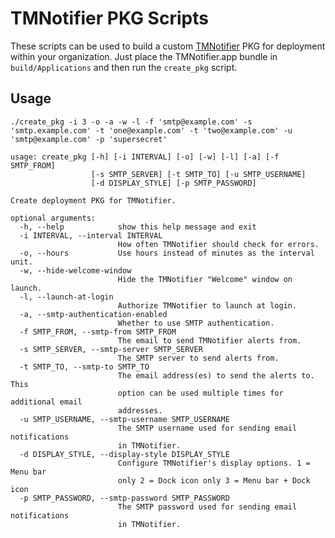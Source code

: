 # TMNotifier PKG Scripts

These scripts can be used to build a custom [TMNotifier][1] PKG for deployment within your organization. Just place the TMNotifier.app bundle in `build/Applications` and then run the `create_pkg` script.

## Usage

`./create_pkg -i 3 -o -a -w -l -f 'smtp@example.com' -s 'smtp.example.com' -t 'one@example.com' -t 'two@example.com' -u 'smtp@example.com' -p 'supersecret'`

    usage: create_pkg [-h] [-i INTERVAL] [-o] [-w] [-l] [-a] [-f SMTP_FROM]
                      [-s SMTP_SERVER] [-t SMTP_TO] [-u SMTP_USERNAME]
                      [-d DISPLAY_STYLE] [-p SMTP_PASSWORD]

    Create deployment PKG for TMNotifier.

    optional arguments:
      -h, --help            show this help message and exit
      -i INTERVAL, --interval INTERVAL
                            How often TMNotifier should check for errors.
      -o, --hours           Use hours instead of minutes as the interval unit.
      -w, --hide-welcome-window
                            Hide the TMNotifier "Welcome" window on launch.
      -l, --launch-at-login
                            Authorize TMNotifier to launch at login.
      -a, --smtp-authentication-enabled
                            Whether to use SMTP authentication.
      -f SMTP_FROM, --smtp-from SMTP_FROM
                            The email to send TMNotifier alerts from.
      -s SMTP_SERVER, --smtp-server SMTP_SERVER
                            The SMTP server to send alerts from.
      -t SMTP_TO, --smtp-to SMTP_TO
                            The email address(es) to send the alerts to. This
                            option can be used multiple times for additional email
                            addresses.
      -u SMTP_USERNAME, --smtp-username SMTP_USERNAME
                            The SMTP username used for sending email notifications
                            in TMNotifier.
      -d DISPLAY_STYLE, --display-style DISPLAY_STYLE
                            Configure TMNotifier's display options. 1 = Menu bar
                            only 2 = Dock icon only 3 = Menu bar + Dock icon
      -p SMTP_PASSWORD, --smtp-password SMTP_PASSWORD
                            The SMTP password used for sending email notifications
                            in TMNotifier.

[1]: https://tmnotifier.com/
